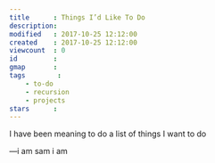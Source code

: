 ```yaml
---
title      : Things I’d Like To Do
description:
modified   : 2017-10-25 12:12:00
created    : 2017-10-25 12:12:00
viewcount  : 0
id         :
gmap       :
tags        :
    - to-do
    - recursion
    - projects
stars      :
---
```


I have been meaning to do a list of things I want to do

—i am sam i am
